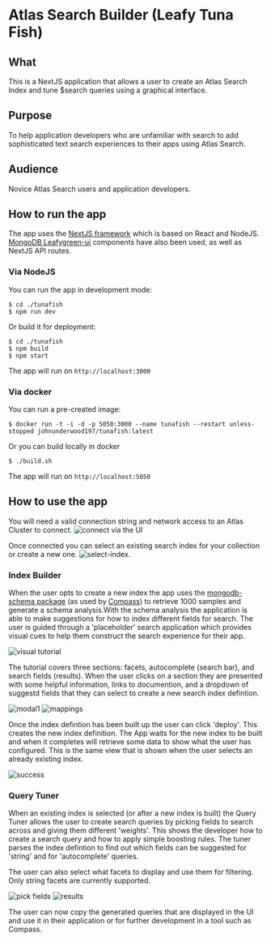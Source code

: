 # Atlas Search Builder (Leafy Tuna Fish)
## What
This is a NextJS application that allows a user to create an Atlas Search Index and tune $search queries using a graphical interface.
## Purpose
To help application developers who are unfamiliar with search to add sophisticated text search experiences to their apps using Atlas Search.
## Audience
Novice Atlas Search users and application developers.

## How to run the app
The app uses the [NextJS framework](https://nextjs.org/) which is based on React and NodeJS. [MongoDB Leafygreen-ui](https://www.mongodb.design/) components have also been used, as well as NextJS API routes.

### Via NodeJS

You can run the app in development mode:
```
$ cd ./tunafish
$ npm run dev
```
Or build it for deployment:
```
$ cd ./tunafish
$ npm build
$ npm start
```
The app will run on `http://localhost:3000`

### Via docker

You can run a pre-created image:
```
$ docker run -t -i -d -p 5050:3000 --name tunafish --restart unless-stopped johnunderwood197/tunafish:latest
```

Or you can build locally in docker
```
$ ./build.sh
```
The app will run on `http://localhost:5050`

## How to use the app
You will need a valid connection string and network access to an Atlas Cluster to connect.
![connect via the UI](https://github.com/JohnGUnderwood/atlas-search-tuner/blob/main/screenshots/connect.png?raw=true)

Once connected you can select an existing search index for your collection or create a new one. ![select-index](https://github.com/JohnGUnderwood/atlas-search-tuner/blob/main/screenshots/select-index2.png?raw=true).

### Index Builder
When the user opts to create a new index the app uses the [mongodb-schema package](https://www.npmjs.com/package/mongodb-schema) (as used by [Compass](https://www.mongodb.com/products/tools/compass)) to retrieve 1000 samples and generate a schema analysis.With the schema analysis the application is able to make suggestions for how to index different fields for search. The user is guided through a 'placeholder' search application which provides visual cues to help them construct the search experience for their app.

![visual tutorial](https://github.com/JohnGUnderwood/atlas-search-tuner/blob/main/screenshots/tutorial.png?raw=true)

The tutorial covers three sections: facets, autocomplete (search bar), and search fields (results). When the user clicks on a section they are presented with some helpful information, links to documention, and a dropdown of suggestd fields that they can select to create a new search index defintion.

![modal1](screenshots/modal1.png) ![mappings](https://github.com/JohnGUnderwood/atlas-search-tuner/blob/main/screenshots/mappings.png?raw=true)

Once the index defintion has been built up the user can click 'deploy'. This creates the new index definition. The App waits for the new index to be built and when it completes will retrieve some data to show what the user has configured. This is the same view that is shown when the user selects an already existing index.

![success](https://github.com/JohnGUnderwood/atlas-search-tuner/blob/main/screenshots/index_success.png?raw=true)

### Query Tuner
When an existing index is selected (or after a new index is built) the Query Tuner allows the user to create search queries by picking fields to search across and giving them different 'weights'. This shows the developer how to create a search query and how to apply simple boosting rules. The tuner parses the index defintion to find out which fields can be suggested for 'string' and for 'autocomplete' queries.

The user can also select what facets to display and use them for filtering. Only string facets are currently supported.

![pick fields](https://github.com/JohnGUnderwood/atlas-search-tuner/blob/main/screenshots/tuner1.png?raw=true) ![results](https://github.com/JohnGUnderwood/atlas-search-tuner/blob/main/screenshots/tuner2.png?raw=true)

The user can now copy the generated queries that are displayed in the UI and use it in their application or for further development in a tool such as Compass.
